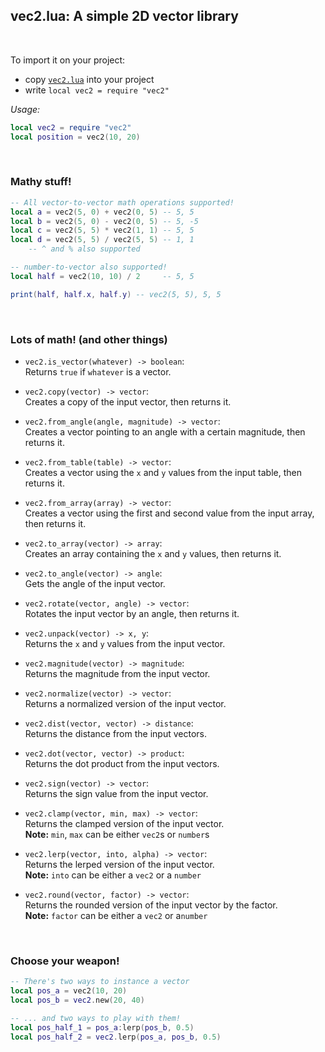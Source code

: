 ## vec2.lua: A simple 2D vector library
<br>

To import it on your project:
-   copy [`vec2.lua`](../vec2.lua) into your project
-   write `local vec2 = require "vec2"`

*Usage:*
```lua
local vec2 = require "vec2"
local position = vec2(10, 20)
```

<br>

### Mathy stuff!
```lua
-- All vector-to-vector math operations supported! 
local a = vec2(5, 0) + vec2(0, 5) -- 5, 5
local b = vec2(5, 0) - vec2(0, 5) -- 5, -5
local c = vec2(5, 5) * vec2(1, 1) -- 5, 5
local d = vec2(5, 5) / vec2(5, 5) -- 1, 1
    -- ^ and % also supported

-- number-to-vector also supported!
local half = vec2(10, 10) / 2     -- 5, 5

print(half, half.x, half.y) -- vec2(5, 5), 5, 5
```

<br>

### Lots of math! (and other things)
-   `vec2.is_vector(whatever) -> boolean`: <br>
    Returns `true` if `whatever` is a vector.

-   `vec2.copy(vector) -> vector`: <br>
    Creates a copy of the input vector, then returns it.

-   `vec2.from_angle(angle, magnitude) -> vector`: <br>
    Creates a vector pointing to an angle with a certain magnitude, then returns it.

-   `vec2.from_table(table) -> vector`: <br>
    Creates a vector using the `x` and `y` values from the input table, then returns it.

-   `vec2.from_array(array) -> vector`: <br>
    Creates a vector using the first and second value from the input array, then returns it.

-   `vec2.to_array(vector) -> array`: <br>
    Creates an array containing the `x` and `y` values, then returns it.

-   `vec2.to_angle(vector) -> angle`: <br>
    Gets the angle of the input vector.

-   `vec2.rotate(vector, angle) -> vector`: <br>
    Rotates the input vector by an angle, then returns it.

-   `vec2.unpack(vector) -> x, y`: <br>
    Returns the `x` and `y` values from the input vector.

-   `vec2.magnitude(vector) -> magnitude`: <br>
    Returns the magnitude from the input vector.

-   `vec2.normalize(vector) -> vector`: <br>
    Returns a normalized version of the input vector.
    
-   `vec2.dist(vector, vector) -> distance`: <br>
    Returns the distance from the input vectors.

-   `vec2.dot(vector, vector) -> product`: <br>
    Returns the dot product from the input vectors.

-   `vec2.sign(vector) -> vector`: <br>
    Returns the sign value from the input vector.

-   `vec2.clamp(vector, min, max) -> vector`: <br>
    Returns the clamped version of the input vector. <br>
    **Note:** `min`, `max` can be either `vec2`s or `number`s

-   `vec2.lerp(vector, into, alpha) -> vector`: <br>
    Returns the lerped version of the input vector. <br>
    **Note:** `into` can be either a `vec2` or a `number`

-   `vec2.round(vector, factor) -> vector`: <br>
    Returns the rounded version of the input vector by the factor. <br>
    **Note:** `factor` can be either a `vec2` or a`number`

<br>

### Choose your weapon!
```lua
-- There's two ways to instance a vector
local pos_a = vec2(10, 20)
local pos_b = vec2.new(20, 40)

-- ... and two ways to play with them! 
local pos_half_1 = pos_a:lerp(pos_b, 0.5)
local pos_half_2 = vec2.lerp(pos_a, pos_b, 0.5)
```